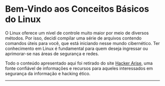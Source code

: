 # Bem-Vindo aos Conceitos Básicos do Linux

O Linux oferece um nível de controle muito maior por meio de diversos métodos. Por isso, decidi compilar uma série de arquivos contendo comandos úteis para você, que está iniciando nesse mundo cibernético. Ter conhecimento em Linux é fundamental para quem deseja ingressar ou aprimorar-se nas áreas de segurança e redes.

Todo o conteúdo apresentado aqui foi retirado do site [Hacker Arise](https://www.hacker-arise.com/), uma fonte confiável de informações e recursos para aqueles interessados em segurança da informação e hacking ético.

---
